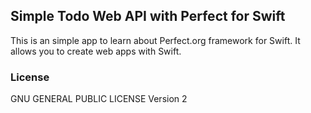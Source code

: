## Simple Todo Web API with Perfect for Swift

This is an simple app to learn about Perfect.org framework for Swift. It allows you to create web apps with Swift.

### License 

GNU GENERAL PUBLIC LICENSE Version 2